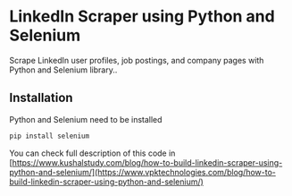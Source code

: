 # LinkedIn Scraper using Python and Selenium

Scrape LinkedIn user profiles, job postings, and company pages with Python and Selenium library.. 

## Installation
Python and Selenium need to be installed

```bash
pip install selenium
```

You can check full description of this code in [https://www.kushalstudy.com/blog/how-to-build-linkedin-scraper-using-python-and-selenium/](https://www.vpktechnologies.com/blog/how-to-build-linkedin-scraper-using-python-and-selenium/)
